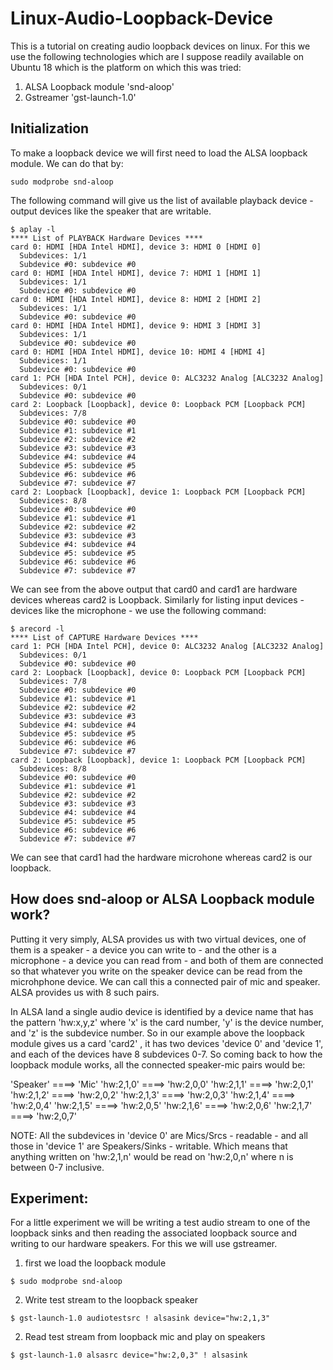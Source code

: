 # Linux-Audio-Loopback-Device

This is a tutorial on creating audio loopback devices on linux. For this we use the following technologies which are I suppose readily available on Ubuntu 18 which is the platform on which this was tried:
1) ALSA Loopback module 'snd-aloop'
2) Gstreamer 'gst-launch-1.0'


## Initialization

To make a loopback device we will first need to load the ALSA loopback module. We can do that by:
```
sudo modprobe snd-aloop
```

The following command will give us the list of available playback device - output devices like the speaker that are writable.
```
$ aplay -l
**** List of PLAYBACK Hardware Devices ****
card 0: HDMI [HDA Intel HDMI], device 3: HDMI 0 [HDMI 0]
  Subdevices: 1/1
  Subdevice #0: subdevice #0
card 0: HDMI [HDA Intel HDMI], device 7: HDMI 1 [HDMI 1]
  Subdevices: 1/1
  Subdevice #0: subdevice #0
card 0: HDMI [HDA Intel HDMI], device 8: HDMI 2 [HDMI 2]
  Subdevices: 1/1
  Subdevice #0: subdevice #0
card 0: HDMI [HDA Intel HDMI], device 9: HDMI 3 [HDMI 3]
  Subdevices: 1/1
  Subdevice #0: subdevice #0
card 0: HDMI [HDA Intel HDMI], device 10: HDMI 4 [HDMI 4]
  Subdevices: 1/1
  Subdevice #0: subdevice #0
card 1: PCH [HDA Intel PCH], device 0: ALC3232 Analog [ALC3232 Analog]
  Subdevices: 0/1
  Subdevice #0: subdevice #0
card 2: Loopback [Loopback], device 0: Loopback PCM [Loopback PCM]
  Subdevices: 7/8
  Subdevice #0: subdevice #0
  Subdevice #1: subdevice #1
  Subdevice #2: subdevice #2
  Subdevice #3: subdevice #3
  Subdevice #4: subdevice #4
  Subdevice #5: subdevice #5
  Subdevice #6: subdevice #6
  Subdevice #7: subdevice #7
card 2: Loopback [Loopback], device 1: Loopback PCM [Loopback PCM]
  Subdevices: 8/8
  Subdevice #0: subdevice #0
  Subdevice #1: subdevice #1
  Subdevice #2: subdevice #2
  Subdevice #3: subdevice #3
  Subdevice #4: subdevice #4
  Subdevice #5: subdevice #5
  Subdevice #6: subdevice #6
  Subdevice #7: subdevice #7
```

We can see from the above output that card0 and card1 are hardware devices whereas card2 is Loopback. Similarly for listing input devices - devices like the microphone - we use the following command:
```
$ arecord -l
**** List of CAPTURE Hardware Devices ****
card 1: PCH [HDA Intel PCH], device 0: ALC3232 Analog [ALC3232 Analog]
  Subdevices: 0/1
  Subdevice #0: subdevice #0
card 2: Loopback [Loopback], device 0: Loopback PCM [Loopback PCM]
  Subdevices: 7/8
  Subdevice #0: subdevice #0
  Subdevice #1: subdevice #1
  Subdevice #2: subdevice #2
  Subdevice #3: subdevice #3
  Subdevice #4: subdevice #4
  Subdevice #5: subdevice #5
  Subdevice #6: subdevice #6
  Subdevice #7: subdevice #7
card 2: Loopback [Loopback], device 1: Loopback PCM [Loopback PCM]
  Subdevices: 8/8
  Subdevice #0: subdevice #0
  Subdevice #1: subdevice #1
  Subdevice #2: subdevice #2
  Subdevice #3: subdevice #3
  Subdevice #4: subdevice #4
  Subdevice #5: subdevice #5
  Subdevice #6: subdevice #6
  Subdevice #7: subdevice #7
```

We can see that card1 had the hardware microhone whereas card2 is our loopback.



## How does snd-aloop or ALSA Loopback module work?

Putting it very simply, ALSA provides us with two virtual devices, one of them is a speaker - a device you can write to - and the other is a microphone - a device you can read from - and both of them are connected so that whatever you write on the speaker device can be read from the microhphone device. We can call this a connected pair of mic and speaker. ALSA provides us with 8 such pairs.

In ALSA land a single audio device is identified by a device name that has the pattern 'hw:x,y,z' where 'x' is the card number, 'y' is the device number, and 'z' is the subdevice number. So in our example above the loopback module gives us a card 'card2'
, it has two devices 'device 0' and 'device 1', and each of the devices have 8 subdevices 0-7. So coming back to how the loopback module works, all the connected speaker-mic pairs would be: 

'Speaker'   ====> 'Mic'
'hw:2,1,0'  ====> 'hw:2,0,0'
'hw:2,1,1'  ====> 'hw:2,0,1'
'hw:2,1,2'  ====> 'hw:2,0,2'
'hw:2,1,3'  ====> 'hw:2,0,3'
'hw:2,1,4'  ====> 'hw:2,0,4'
'hw:2,1,5'  ====> 'hw:2,0,5'
'hw:2,1,6'  ====> 'hw:2,0,6'
'hw:2,1,7'  ====> 'hw:2,0,7'

NOTE: All the subdevices in 'device 0' are Mics/Srcs - readable - and all those in 'device 1' are Speakers/Sinks - writable. Which means that anything written on 'hw:2,1,n' would be read on 'hw:2,0,n' where n is between 0-7 inclusive.




## Experiment:

For a little experiment we will be writing a test audio stream to one of the loopback sinks and then reading the associated loopback source and writing to our hardware speakers. For this we will use gstreamer.

1) first we load the loopback module
```
$ sudo modprobe snd-aloop
```

2) Write test stream to the loopback speaker
```
$ gst-launch-1.0 audiotestsrc ! alsasink device="hw:2,1,3"
```

2) Read test stream from loopback mic and play on speakers
```
$ gst-launch-1.0 alsasrc device="hw:2,0,3" ! alsasink
```
